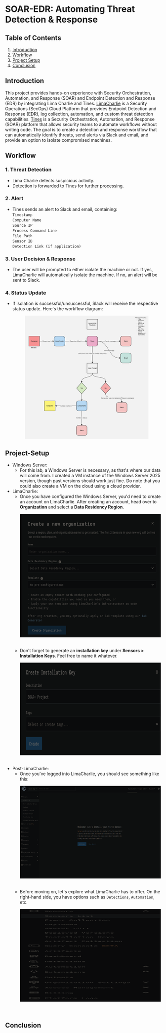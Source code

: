 # SOAR-EDR: Automating Threat Detection & Response

## Table of Contents
1. [Introduction](#introduction)
2. [Workflow](#workflow)
3. [Project Setup](#project-setup)
4. [Conclusion](#conclusion)

## Introduction
This project provides hands-on experience with Security Orchestration, Automation, and Response (SOAR) and Endpoint Detection and Response (EDR) by integrating Lima Charlie and Tines. [LimaCharlie](https://limacharlie.io/) is a Security Operations (SecOps) Cloud Platform that provides Endpoint Detection and Response (EDR), log collection, automation, and custom threat detection capabilities. [Tines](https://www.tines.com/) is a Security Orchestration, Automation, and Response (SOAR) platform that allows security teams to automate workflows without writing code. The goal is to create a detection and response workflow that can automatically identify threats, send alerts via Slack and email, and provide an option to isolate compromised machines.


## Workflow
### 1. Threat Detection
   - Lima Charlie detects suspicious activity.
   - Detection is forwarded to Tines for further processing.
### 2. Alert
   - Tines sends an alert to Slack and email, containing: <br>`Timestamp`<br>`Computer Name`<br>`Source IP`<br>`Process Command Line`<br>`File Path`<br>`Sensor ID`<br>`Detection Link (if application)`
### 3. User Decision & Response
   - The user will be prompted to either isolate the machine or not. If yes, LimaCharlie will automatically isolate the machine. If no, an alert will be sent to Slack.
### 4. Status Update
   - If isolation is successful/unsuccessful, Slack will receive the respective status update. Here's the workflow diagram: <br><p align="center"><img src="/images/SOAR Diagram.jpg" width=400 height=400></p>
     


## Project-Setup
- Windows Server:
   - For this lab, a Windows Server is necessary, as that's where our data will come from. I created a VM instance of the Windows Server 2025 version, though past versions should work just fine. Do note that you could also create a VM on the cloud using a cloud provider. 
- LimaCharlie:
   - Once you have configured the Windows Server, you'd need to create an account on LimaCharlie. After creating an account, head over to <b>Organization</b> and select a <b>Data Residency Region</b>.<br><p align="center"><img src="/images/limacharlie_org.png" width=500 height=400></p><br>
   - Don't forget to generate an <b>installation key</b> under <b>Sensors > Installation Keys</b>. Feel free to name it whatever.<br><p align="center"><img src="/images/create_installation_key.png" width=500 height=300></p><br>
- Post-LimaCharlie:
   - Once you've logged into LimaCharlie, you should see something like this:<br><p align="center"><img src="images/limacharlie_default.png" width=500 height=300></p><br>
   - Before moving on, let's explore what LimaCharlie has to offer. On the right-hand side, you have options such as `Detections`, `Automation`, etc.<br><p align="center"><img src="images/limacharlie_home.png" width=500 height=300></p><br>
                                                                                                                                                                         


## Conclusion


